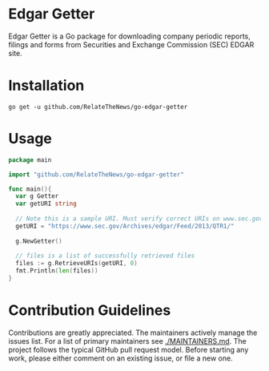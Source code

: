 # Edgar Getter
Edgar Getter is a Go package for downloading company periodic reports, 
filings and forms from Securities and Exchange Commission (SEC) EDGAR site.

# Installation
`go get -u github.com/RelateTheNews/go-edgar-getter`
# Usage
```go
package main

import "github.com/RelateTheNews/go-edgar-getter"

func main(){
  var g Getter
  var getURI string
  
  // Note this is a sample URI. Must verify correct URIs on www.sec.gov
  getURI = "https://www.sec.gov/Archives/edgar/Feed/2013/QTR1/"
  
  g.NewGetter()
  
  // files is a list of successfully retrieved files
  files := g.RetrieveURIs(getURI, 0)
  fmt.Println(len(files))
}
```

# Contribution Guidelines
Contributions are greatly appreciated. The maintainers actively manage the issues list. 
For a list of primary maintainers see [./MAINTAINERS.md](./MAINTAINERS.md). The project follows the typical GitHub pull request model.
Before starting any work, please either comment on an existing issue, or file a new one.
